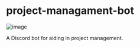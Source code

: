 # project-managament-bot
![image](https://user-images.githubusercontent.com/91294189/231611798-07eb5ecc-3bb9-4781-a8d1-237e861c6525.png)

A Discord bot for aiding in project management.


